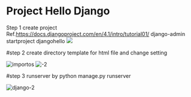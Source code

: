 # Project Hello Django

Step 1 create project Ref.https://docs.djangoproject.com/en/4.1/intro/tutorial01/
django-admin startproject djangohello
<img src="https://user-images.githubusercontent.com/89516355/235579264-94002e3c-9df7-4885-b6dc-2a5e7072defb.PNG" />

#step 2 create directory template for html file and change setting 

![importos](https://user-images.githubusercontent.com/89516355/235579707-d5b3fccf-385f-4f30-b182-86252e3e5d03.PNG)
![-2](https://user-images.githubusercontent.com/89516355/235579721-515ca9d5-a3bc-4bf6-9636-7bb024306c6b.PNG)


#step 3 runserver  by python manage.py runserver

![django-2](https://user-images.githubusercontent.com/89516355/235579731-98803505-9e55-42a9-9c63-f5cb38f1cfb7.PNG)


